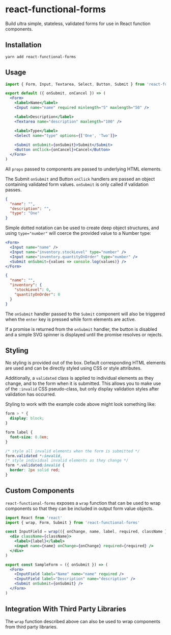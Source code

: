# react-functional-forms

Build ultra simple, stateless, validated forms for use in React function components.

## Installation

    yarn add react-functional-forms
    
## Usage

```jsx
import { Form, Input, Textarea, Select, Button, Submit } from 'react-functional-forms'

export default ({ onSubmit, onCancel }) => (
  <Form>
    <label>Name</label>
    <Input name="name" required minlength="5" maxlength="50" />

    <label>Description</label>
    <Textarea name="description" maxlength="100" />

    <label>Type</label>
    <Select name="type" options={['One', 'Two']}>
    
    <Submit onSubmit={onSubmit}>Submit</Submit>
    <Button onClick={onCancel}>Cancel</Button>
  </Form>
)
```

All `props` passed to components are passed to underlying HTML elements.

The Submit `onSubmit` and Button `onClick` handlers are passed an object containing validated form values. `onSubmit`
is only called if validation passes.

```json
{
  "name": "",
  "description": "",
  "type": "One"
}
```

Simple dotted notation can be used to create deep object structures, and using `type="number"` will coerce the provided 
value to a Number type:

```jsx
<Form>
  <Input name="name" />
  <Input name="inventory.stockLevel" type="number" />
  <Input name="inventory.quantityOnOrder" type="number" />
  <Submit onSubmit={values => console.log(values)} />
</Form>
```

```json
{
  "name": "",
  "inventory": {
    "stockLevel": 0,
    "quantityOnOrder": 0
  }
}
```

The `onSubmit` handler passed to the `Submit` component will also be triggered when the `enter` key is pressed while 
form elements are active.

If a promise is returned from the `onSubmit` handler, the button is disabled and a simple SVG spinner is displayed until
the promise resolves or rejects.

## Styling

No styling is provided out of the box. Default corresponding HTML elements are used and can be directly styled using 
CSS or style attributes.

Additionally, a `validated` class is applied to individual elements as they change, and to the form when it is
submitted. This allows you to make use of the `:invalid` CSS pseudo-class, but only display validation styles after
validation has occurred.

Styling to work with the example code above might look something like:

```css
form > * {
  display: block;
}

form label {
  font-size: 0.8em;
}

/* style all invalid elements when the form is submitted */
form.validated *:invalid, 
/* style individual invalid elements as they change */
form *.validated:invalid {
  border: 2px solid red;
}
```

## Custom Components

`react-functional-forms` exposes a `wrap` function that can be used to wrap components so that they can be included in 
output form value objects.

```jsx harmony
import React from 'react'
import { wrap, Form, Submit } from 'react-functional-forms'

const InputField = wrap(({ onChange, name, label, required, className }) =>
  <div className={className}>
    <label>{label}</label>
    <input name={name} onChange={onChange} required={required} />
  </div>
)

export const SampleForm = ({ onSubmit }) => (
  <Form>
    <InputField label="Name" name="name" required />
    <InputField label="Description" name="description" />
    <Submit onSubmit={onSubmit} />
  </Form>
)
```

## Integration With Third Party Libraries

The `wrap` function described above can also be used to wrap components from third party libraries. 

```jsx harmony

```